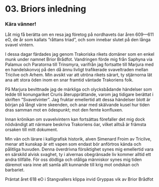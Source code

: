 <title>Briors inledning - Trakorien</title>

# 03. Briors inledning

### Kära vänner!

Låt mig få berätta om en resa jag företog på nordhavets öar åren 609—611 eO, de år som kallats ”råttans triad”, och som innebar slutet på den långa svavel vintern.

I dessa dagar färdades jag genom Trakoriska rikets domäner som en enkel munk under namnet Brior Brådfot. Vandringen förde mig från Saphyna via Palamux och Paratorna till Trinsmyra, varifrån jag fortsatte till Marjura med en handelskonvoj på den då ännu livligt trafikerade svaveltraden mellan Tricilve och Arhem. Min avsikt var att utröna rikets särart, ty stjärnorna lät ana att stora öden inom en snar framtid väntade Trakoriens folk.

På Marjura bevittnade jag de märkliga och olycksbådande händelser som ledde till konungariket Cruris återupprättande, varom jag tidigare berättat i skriften ”Svavelvinter”. Jag fruktar emellertid att dessa händelser blott är början på långt värre skeenden, och anar med skälvande kusel hur tiden dras samman mot en ödespunkt; mot den femte konfluxen.

Innan krönikan om svavelvintern kan fortsättas förefaller det mig dock nödvändigt att närmare beskriva Trakoriens öar, vilket alltså är främsta orsaken till mitt dokument.

Min vän och lärare i kalligrafisk historik, alven Simenard Froim av Tricilve, menar att kunskap är ett vapen som endast bör anförtros kända och pålitliga huvuden. Denna överdrivna försiktighet synes mig emellertid vara en särskild alvisk svaghet, ty i alvernas obegränsade liv kommer alltid ett andra tillfälle. För oss dödliga och otåliga människor synes mig tiden däremot vara inne att samla allt kunnande till krig mot ondskan och barbariet.

Präntat året 618 eO
i Stangvallers klippa
invid Gryppas vik
av Brior Brådfot
